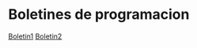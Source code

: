 # Boletines de programacion
[Boletin1](https://github.com/sergiomenurt/Programacion2/tree/master/src/com/programacion/boletin1)
[Boletin2](https://github.com/sergiomenurt/Programacion2/tree/master/src/com/programacion/boletin2)
